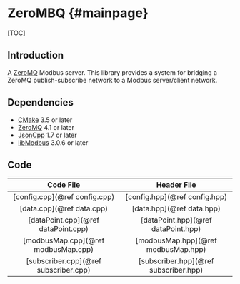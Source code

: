 ZeroMBQ {#mainpage}
=======

[TOC]

Introduction
------------
A [ZeroMQ](https://github.com/zeromq) Modbus server.  This library provides a system for bridging a ZeroMQ publish-subscribe network to a Modbus server/client network.

Dependencies
------------
* [CMake](https://cmake.org/) 3.5 or later
* [ZeroMQ](http://zeromq.org/) 4.1 or later
* [JsonCpp](https://github.com/open-source-parsers/jsoncpp) 1.7 or later 
* [libModbus](https://libmodbus.org/) 3.0.6 or later

Code
----
|Code File|Header File|
|:-------:|:---------:|
|[config.cpp](@ref config.cpp)|[config.hpp](@ref config.hpp)|
|[data.cpp](@ref data.cpp)|[data.hpp](@ref data.hpp)|
|[dataPoint.cpp](@ref dataPoint.cpp)|[dataPoint.hpp](@ref dataPoint.hpp)|
|[modbusMap.cpp](@ref modbusMap.cpp)|[modbusMap.hpp](@ref modbusMap.hpp)|
|[subscriber.cpp](@ref subscriber.cpp)|[subscriber.hpp](@ref subscriber.hpp)|
